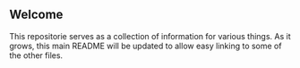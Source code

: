 ## Welcome

This repositorie serves as a collection of information for various things.  As it grows, this main README will be updated to allow easy linking to some of the other files.

